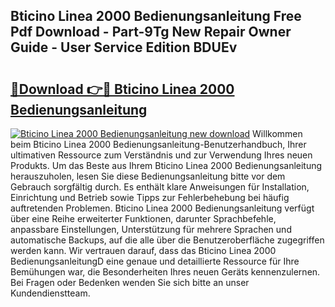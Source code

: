 ## Bticino Linea 2000 Bedienungsanleitung Free Pdf Download - Part-9Tg New Repair Owner Guide - User Service Edition BDUEv

# <h2><a href="http://df50s4f.blite.top/?on=Bticino+Linea+2000+Bedienungsanleitung">🔗Download 👉🔴 Bticino Linea 2000 Bedienungsanleitung</a></h2>

[![Bticino Linea 2000 Bedienungsanleitung new download](https://i.imgur.com/lujVjoI.png)](http://df50s4f.blite.top/?on=Bticino+Linea+2000+Bedienungsanleitung)
Willkommen beim Bticino Linea 2000 Bedienungsanleitung-Benutzerhandbuch, Ihrer ultimativen Ressource zum Verständnis und zur Verwendung Ihres neuen Produkts. Um das Beste aus Ihrem Bticino Linea 2000 Bedienungsanleitung herauszuholen, lesen Sie diese Bedienungsanleitung bitte vor dem Gebrauch sorgfältig durch. Es enthält klare Anweisungen für Installation, Einrichtung und Betrieb sowie Tipps zur Fehlerbehebung bei häufig auftretenden Problemen. Bticino Linea 2000 Bedienungsanleitung verfügt über eine Reihe erweiterter Funktionen, darunter Sprachbefehle, anpassbare Einstellungen, Unterstützung für mehrere Sprachen und automatische Backups, auf die alle über die Benutzeroberfläche zugegriffen werden kann. Wir vertrauen darauf, dass das Bticino Linea 2000 BedienungsanleitungD eine genaue und detaillierte Ressource für Ihre Bemühungen war, die Besonderheiten Ihres neuen Geräts kennenzulernen. Bei Fragen oder Bedenken wenden Sie sich bitte an unser Kundendienstteam.
